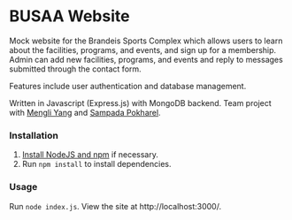 # BUSAA Website

Mock website for the Brandeis Sports Complex which allows users to learn about the facilities, programs, and events, and sign up for a membership. Admin can add new facilities, programs, and events and reply to messages submitted through the contact form.

Features include user authentication and database management.

Written in Javascript (Express.js) with MongoDB backend. Team project with [Mengli Yang](https://github.com/mengliyang2023) and [Sampada Pokharel](https://sampadapokharel.github.io/).

### Installation

1. [Install NodeJS and npm](https://docs.npmjs.com/downloading-and-installing-node-js-and-npm) if necessary.
2. Run `npm install` to install dependencies.

### Usage

Run `node index.js`. View the site at http://localhost:3000/.